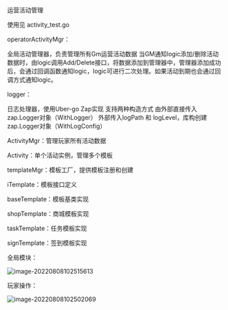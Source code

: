 运营活动管理



使用见 activity_test.go




operatorActivityMgr：

全局活动管理器，负责管理所有Gm运营活动数据
当GM通知logic添加/删除活动数据时，由logic调用Add/Delete接口，将数据添加到管理器中，管理器添加成功后，会通过回调函数通知logic，logic可进行二次处理。如果活动到期也会通过回调方式通知logic。




logger：

日志处理器，使用Uber-go Zap实现
支持两种构造方式
由外部直接传入zap.Logger对象（WithLogger）
外部传入logPath 和 logLevel，库构创建zap.Logger对象（WithLogConfig）



ActivityMgr：管理玩家所有活动数据

Activity：单个活动实例，管理多个模板

templateMgr：模板工厂，提供模板注册和创建

iTemplate：模板接口定义

baseTemplate：模板基类实现

shopTemplate：商城模板实现

taskTemplate：任务模板实现

signTemplate：签到模板实现





全局模块：

![image-20220808102515613](https://s2.loli.net/2022/08/08/mESJhytX3DQ8Pir.png)







玩家操作：

![image-20220808102502069](https://s2.loli.net/2022/08/08/dorcLpSP6fzGCxb.png)

